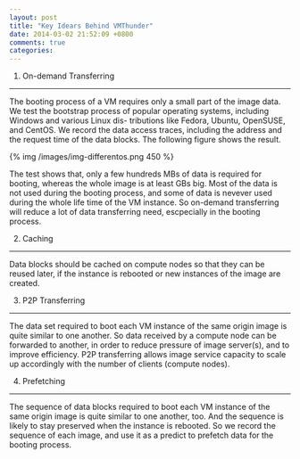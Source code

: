 ```yaml
---
layout: post
title: "Key Idears Behind VMThunder"
date: 2014-03-02 21:52:09 +0800
comments: true
categories: 
---
```


1. On-demand Transferring
---
The booting process of a VM requires only a small part of the image data.
We test the bootstrap process of popular operating systems, including 
Windows and various Linux dis- tributions like Fedora, Ubuntu, OpenSUSE, 
and CentOS. We record the data access traces, including the address and 
the request time of the data blocks. The following figure shows the result.

{% img /images/img-differentos.png 450 %}

The test shows that, only a few hundreds MBs of data is required for
booting, whereas the whole image is at least GBs big. Most of the data 
is not used during the booting process, and some of data is nevever 
used during the whole life time of the VM instance. So on-demand
transferring will reduce a lot of data transferring need, escpecially
in the booting process.

2. Caching
---
Data blocks should be cached on compute nodes so that they can be reused
later, if the instance is rebooted or new instances of the image are 
created.


3. P2P Transferring
---
The data set required to boot each VM instance of the same origin image
is quite similar to one another. So data received by a compute node can 
be forwarded to another, in order to reduce pressure of image server(s), 
and to improve efficiency. P2P transferring allows image service capacity 
to scale up accordingly with the number of clients (compute nodes).

4. Prefetching
---
The sequence of data blocks required to boot each VM instance of the 
same origin image is quite similar to one another, too. And the sequence
is likely to stay preserved when the instance is rebooted. So we record
the sequence of each image, and use it as a predict to prefetch data
for the booting process.







